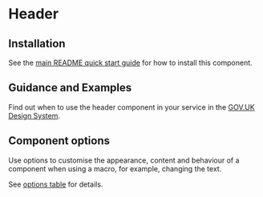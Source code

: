 # Header

## Installation

See the [main README quick start guide](https://github.com/alphagov/govuk-frontend/tree/test_moving_docs#quick-start) for how to install this component.

## Guidance and Examples

Find out when to use the header component in your service in the [GOV.UK Design System](https://test_moving_docs--govuk-design-system-preview.netlify.com/components/header).

## Component options

Use options to customise the appearance, content and behaviour of a component when using a macro, for example, changing the text.

See [options table](https://test_moving_docs--govuk-design-system-preview.netlify.com/components/header/#options-header-example) for details.
